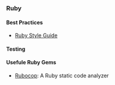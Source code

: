 ### Ruby




#### Best Practices

* [Ruby Style Guide](https://github.com/bbatsov/ruby-style-guide)

#### Testing

#### Usefule Ruby Gems 

* [Rubocop](https://github.com/bbatsov/rubocop): A Ruby static code analyzer
 


